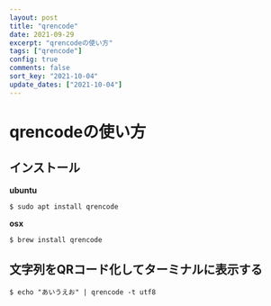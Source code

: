 ```yaml
---
layout: post
title: "qrencode"
date: 2021-09-29
excerpt: "qrencodeの使い方"
tags: ["qrencode"]
config: true
comments: false
sort_key: "2021-10-04"
update_dates: ["2021-10-04"]
---
```


# qrencodeの使い方

## インストール

**ubuntu**  
```console
$ sudo apt install qrencode
```

**osx**  
```console
$ brew install qrencode
```

## 文字列をQRコード化してターミナルに表示する

```console
$ echo "あいうえお" | qrencode -t utf8
```

